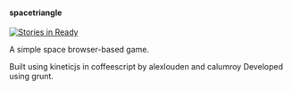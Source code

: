 #### spacetriangle

[![Stories in Ready](https://badge.waffle.io/alexlouden/spacetriangle.png)](http://waffle.io/alexlouden/spacetriangle)

A simple space browser-based game. 

Built using kineticjs in coffeescript by alexlouden and calumroy
Developed using grunt. 
